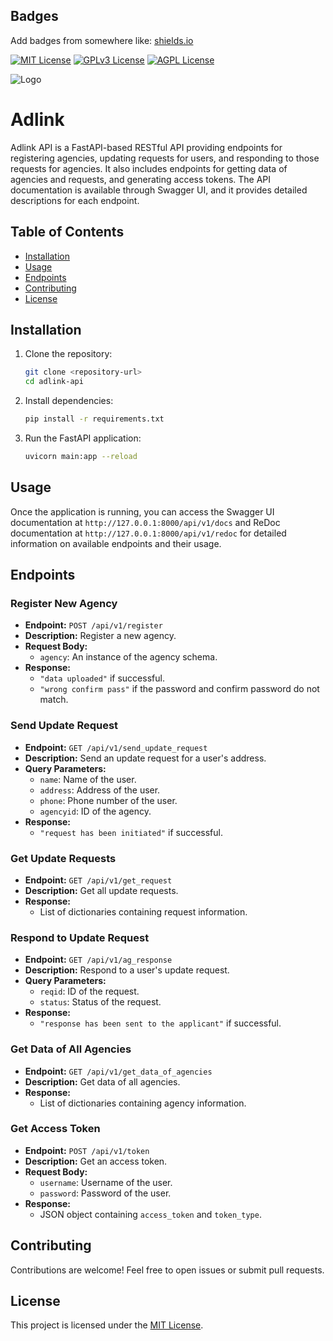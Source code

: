 
## Badges

Add badges from somewhere like: [shields.io](https://shields.io/)

[![MIT License](https://img.shields.io/badge/License-MIT-green.svg)](https://choosealicense.com/licenses/mit/)
[![GPLv3 License](https://img.shields.io/badge/License-GPL%20v3-yellow.svg)](https://opensource.org/licenses/)
[![AGPL License](https://img.shields.io/badge/license-AGPL-blue.svg)](http://www.gnu.org/licenses/agpl-3.0)


![Logo](https://i.imgur.com/PQPfHuh.jpg)


# Adlink

Adlink API is a FastAPI-based RESTful API providing endpoints for registering agencies, updating requests for users, and responding to those requests for agencies. It also includes endpoints for getting data of agencies and requests, and generating access tokens. The API documentation is available through Swagger UI, and it provides detailed descriptions for each endpoint.

## Table of Contents

- [Installation](#installation)
- [Usage](#usage)
- [Endpoints](#endpoints)
- [Contributing](#contributing)
- [License](#license)

## Installation

1. Clone the repository:

    ```bash
    git clone <repository-url>
    cd adlink-api
    ```

2. Install dependencies:

    ```bash
    pip install -r requirements.txt
    ```

3. Run the FastAPI application:

    ```bash
    uvicorn main:app --reload
    ```

## Usage

Once the application is running, you can access the Swagger UI documentation at `http://127.0.0.1:8000/api/v1/docs` and ReDoc documentation at `http://127.0.0.1:8000/api/v1/redoc` for detailed information on available endpoints and their usage.

## Endpoints

### Register New Agency

- **Endpoint:** `POST /api/v1/register`
- **Description:** Register a new agency.
- **Request Body:**
  - `agency`: An instance of the agency schema.
- **Response:**
  - `"data uploaded"` if successful.
  - `"wrong confirm pass"` if the password and confirm password do not match.

### Send Update Request

- **Endpoint:** `GET /api/v1/send_update_request`
- **Description:** Send an update request for a user's address.
- **Query Parameters:**
  - `name`: Name of the user.
  - `address`: Address of the user.
  - `phone`: Phone number of the user.
  - `agencyid`: ID of the agency.
- **Response:**
  - `"request has been initiated"` if successful.

### Get Update Requests

- **Endpoint:** `GET /api/v1/get_request`
- **Description:** Get all update requests.
- **Response:**
  - List of dictionaries containing request information.

### Respond to Update Request

- **Endpoint:** `GET /api/v1/ag_response`
- **Description:** Respond to a user's update request.
- **Query Parameters:**
  - `reqid`: ID of the request.
  - `status`: Status of the request.
- **Response:**
  - `"response has been sent to the applicant"` if successful.

### Get Data of All Agencies

- **Endpoint:** `GET /api/v1/get_data_of_agencies`
- **Description:** Get data of all agencies.
- **Response:**
  - List of dictionaries containing agency information.

### Get Access Token

- **Endpoint:** `POST /api/v1/token`
- **Description:** Get an access token.
- **Request Body:**
  - `username`: Username of the user.
  - `password`: Password of the user.
- **Response:**
  - JSON object containing `access_token` and `token_type`.

## Contributing

Contributions are welcome! Feel free to open issues or submit pull requests.

## License

This project is licensed under the [MIT License](LICENSE).

